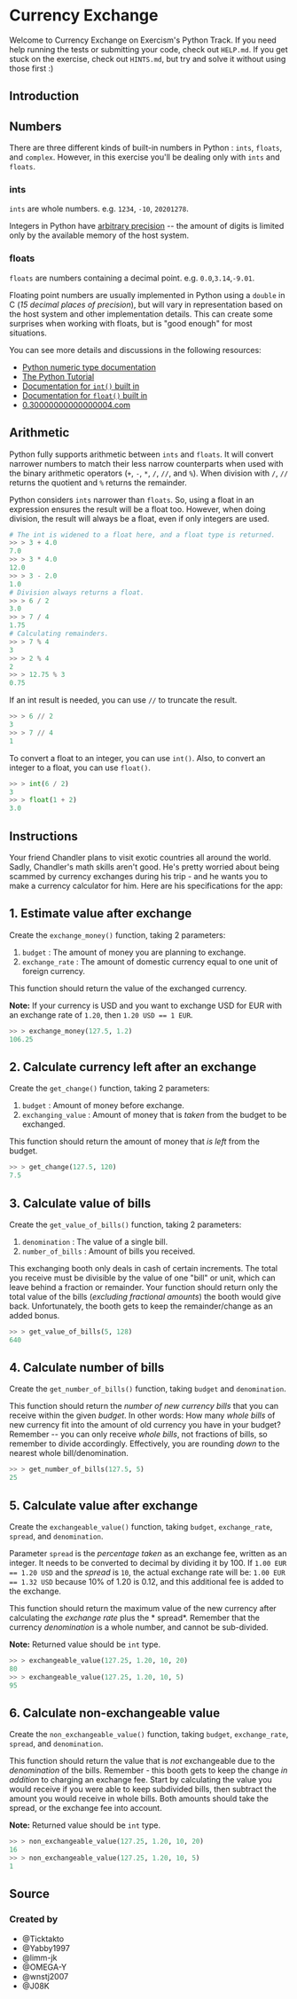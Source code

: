 # Currency Exchange

Welcome to Currency Exchange on Exercism's Python Track. If you need help running the tests or submitting your code,
check out `HELP.md`. If you get stuck on the exercise, check out `HINTS.md`, but try and solve it without using those
first :)

## Introduction

## Numbers

There are three different kinds of built-in numbers in Python : `ints`, `floats`, and `complex`. However, in this
exercise you'll be dealing only with `ints` and `floats`.

### ints

`ints` are whole numbers. e.g. `1234`, `-10`, `20201278`.

Integers in Python have [arbitrary precision][arbitrary-precision] -- the amount of digits is limited only by the
available memory of the host system.

### floats

`floats` are numbers containing a decimal point. e.g. `0.0`,`3.14`,`-9.01`.

Floating point numbers are usually implemented in Python using a `double` in C (_15 decimal places of precision_), but
will vary in representation based on the host system and other implementation details. This can create some surprises
when working with floats, but is "good enough" for most situations.

You can see more details and discussions in the following resources:

- [Python numeric type documentation][numeric-type-docs]
- [The Python Tutorial][floating point math]
- [Documentation for `int()` built in][`int()` built in]
- [Documentation for `float()` built in][`float()` built in]
- [0.30000000000000004.com][0.30000000000000004.com]

## Arithmetic

Python fully supports arithmetic between `ints` and `floats`. It will convert narrower numbers to match their less
narrow counterparts when used with the binary arithmetic operators (`+`, `-`, `*`, `/`, `//`, and `%`). When division
with `/`, `//` returns the quotient and `%` returns the remainder.

Python considers `ints` narrower than `floats`. So, using a float in an expression ensures the result will be a float
too. However, when doing division, the result will always be a float, even if only integers are used.

```python
# The int is widened to a float here, and a float type is returned.
>> > 3 + 4.0
7.0
>> > 3 * 4.0
12.0
>> > 3 - 2.0
1.0
# Division always returns a float.
>> > 6 / 2
3.0
>> > 7 / 4
1.75
# Calculating remainders.
>> > 7 % 4
3
>> > 2 % 4
2
>> > 12.75 % 3
0.75
```

If an int result is needed, you can use `//` to truncate the result.

```python
>> > 6 // 2
3
>> > 7 // 4
1
```

To convert a float to an integer, you can use `int()`. Also, to convert an integer to a float, you can use `float()`.

```python
>> > int(6 / 2)
3
>> > float(1 + 2)
3.0
```

[arbitrary-precision]: https://en.wikipedia.org/wiki/Arbitrary-precision_arithmetic#:~:text=In%20computer%20science%2C%20arbitrary%2Dprecision,memory%20of%20the%20host%20system.

[numeric-type-docs]: https://docs.python.org/3/library/stdtypes.html#typesnumeric

[`int()` built in]: https://docs.python.org/3/library/functions.html#int

[`float()` built in]: https://docs.python.org/3/library/functions.html#float

[0.30000000000000004.com]: https://0.30000000000000004.com/

[floating point math]: https://docs.python.org/3.9/tutorial/floatingpoint.html

## Instructions

Your friend Chandler plans to visit exotic countries all around the world. Sadly, Chandler's math skills aren't good.
He's pretty worried about being scammed by currency exchanges during his trip - and he wants you to make a currency
calculator for him. Here are his specifications for the app:

## 1. Estimate value after exchange

Create the `exchange_money()` function, taking 2 parameters:

1. `budget` : The amount of money you are planning to exchange.
2. `exchange_rate` : The amount of domestic currency equal to one unit of foreign currency.

This function should return the value of the exchanged currency.

**Note:** If your currency is USD and you want to exchange USD for EUR with an exchange rate of `1.20`,
then `1.20 USD == 1 EUR`.

```python
>> > exchange_money(127.5, 1.2)
106.25
```

## 2. Calculate currency left after an exchange

Create the `get_change()` function, taking 2 parameters:

1. `budget` : Amount of money before exchange.
2. `exchanging_value` : Amount of money that is *taken* from the budget to be exchanged.

This function should return the amount of money that *is left* from the budget.

```python
>> > get_change(127.5, 120)
7.5
```

## 3. Calculate value of bills

Create the `get_value_of_bills()` function, taking 2 parameters:

1. `denomination` : The value of a single bill.
2. `number_of_bills` : Amount of bills you received.

This exchanging booth only deals in cash of certain increments. The total you receive must be divisible by the value of
one "bill" or unit, which can leave behind a fraction or remainder. Your function should return only the total value of
the bills (_excluding fractional amounts_) the booth would give back. Unfortunately, the booth gets to keep the
remainder/change as an added bonus.

```python
>> > get_value_of_bills(5, 128)
640
```

## 4. Calculate number of bills

Create the `get_number_of_bills()` function, taking `budget` and `denomination`.

This function should return the _number of new currency bills_ that you can receive within the given _budget_. In other
words:  How many _whole bills_ of new currency fit into the amount of old currency you have in your budget? Remember --
you can only receive _whole bills_, not fractions of bills, so remember to divide accordingly. Effectively, you are
rounding _down_ to the nearest whole bill/denomination.

```python
>> > get_number_of_bills(127.5, 5)
25
```

## 5. Calculate value after exchange

Create the `exchangeable_value()` function, taking `budget`, `exchange_rate`, `spread`, and `denomination`.

Parameter `spread` is the *percentage taken* as an exchange fee, written as an integer. It needs to be converted to
decimal by dividing it by 100. If `1.00 EUR == 1.20 USD` and the *spread* is `10`, the actual exchange rate will
be: `1.00 EUR == 1.32 USD` because 10% of 1.20 is 0.12, and this additional fee is added to the exchange.

This function should return the maximum value of the new currency after calculating the *exchange rate* plus the *
spread*. Remember that the currency *denomination* is a whole number, and cannot be sub-divided.

**Note:** Returned value should be `int` type.

```python
>> > exchangeable_value(127.25, 1.20, 10, 20)
80
>> > exchangeable_value(127.25, 1.20, 10, 5)
95
```

## 6. Calculate non-exchangeable value

Create the `non_exchangeable_value()` function, taking `budget`, `exchange_rate`, `spread`, and `denomination`.

This function should return the value that is *not* exchangeable due to the *denomination* of the bills. Remember - this
booth gets to keep the change _in addition_ to charging an exchange fee. Start by calculating the value you would
receive if you were able to keep subdivided bills, then subtract the amount you would receive in whole bills. Both
amounts should take the spread, or the exchange fee into account.

**Note:** Returned value should be `int` type.

```python
>> > non_exchangeable_value(127.25, 1.20, 10, 20)
16
>> > non_exchangeable_value(127.25, 1.20, 10, 5)
1
```

## Source

### Created by

- @Ticktakto
- @Yabby1997
- @limm-jk
- @OMEGA-Y
- @wnstj2007
- @J08K
